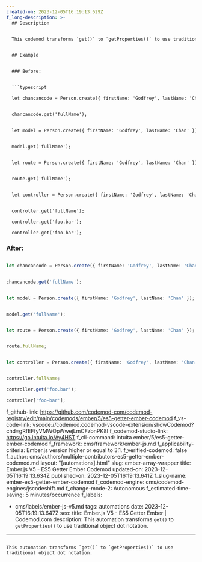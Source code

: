 ```yaml
---
created-on: 2023-12-05T16:19:13.629Z
f_long-description: >-
  ## Description


  This codemod transforms `get()` to `getProperties()` to use traditional object dot notation. This standard was proposed by Ember.js team in https://github.com/emberjs/rfcs/blob/master/text/0281-es5-getters.md.


  ## Example


  ### Before:


  ```typescript

  let chancancode = Person.create({ firstName: 'Godfrey', lastName: 'Chan' });


  chancancode.get('fullName');


  let model = Person.create({ firstName: 'Godfrey', lastName: 'Chan' });


  model.get('fullName');


  let route = Person.create({ firstName: 'Godfrey', lastName: 'Chan' });


  route.get('fullName');


  let controller = Person.create({ firstName: 'Godfrey', lastName: 'Chan' });


  controller.get('fullName');

  controller.get('foo.bar');

  controller.get('foo-bar');

  ```


  ### After:


  ```typescript

  let chancancode = Person.create({ firstName: 'Godfrey', lastName: 'Chan' });


  chancancode.get('fullName');


  let model = Person.create({ firstName: 'Godfrey', lastName: 'Chan' });


  model.get('fullName');


  let route = Person.create({ firstName: 'Godfrey', lastName: 'Chan' });


  route.fullName;


  let controller = Person.create({ firstName: 'Godfrey', lastName: 'Chan' });


  controller.fullName;

  controller.get('foo.bar');

  controller['foo-bar'];

  ```
f_github-link: https://github.com/codemod-com/codemod-registry/edit/main/codemods/ember/5/es5-getter-ember-codemod
f_vs-code-link: vscode://codemod.codemod-vscode-extension/showCodemod?chd=gRfEFfyVMWOpWwejLmCFzbnPK8I
f_codemod-studio-link: https://go.intuita.io/Ay4HST
f_cli-command: intuita ember/5/es5-getter-ember-codemod
f_framework: cms/framework/ember-js.md
f_applicability-criteria: Ember.js version higher or equal to 3.1.
f_verified-codemod: false
f_author: cms/authors/multiple-contributors-es5-getter-ember-codemod.md
layout: "[automations].html"
slug: ember-array-wrapper
title: Ember.js V5 - ES5 Getter Ember Codemod
updated-on: 2023-12-05T16:19:13.634Z
published-on: 2023-12-05T16:19:13.641Z
f_slug-name: ember-es5-getter-ember-codemod
f_codemod-engine: cms/codemod-engines/jscodeshift.md
f_change-mode-2: Autonomous
f_estimated-time-saving: 5 minutes/occurrence
f_labels:
  - cms/labels/ember-js-v5.md
tags: automations
date: 2023-12-05T16:19:13.647Z
seo:
  title: Ember.js V5 - ES5 Getter Ember | Codemod.com
  description: This automation transforms `get()` to `getProperties()` to use
    traditional object dot notation.
---
```

This automation transforms `get()` to `getProperties()` to use traditional object dot notation.